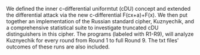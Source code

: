 We defined the inner c-differential uniformtut (cDU) concept and extended the differential attack via the new c-differential F(cx+a)+F(x).
We then put together an implementation of the Russian standard cipher, Kuznyechik, and a comprehensive statistical suite to investigate 
truncated cDU distinguishers in this cipher. The programs (labeled with R1-R9), will analyze Kuznyechik for every round 
from Round 1 to full Round 9. The txt files' outcomes of these runs are also included.
